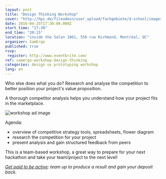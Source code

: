 ```yaml
---
layout: post
title: "Design Thinking Workshop"
cover: "http://hpi.de/fileadmin/user_upload/fachgebiete/d-school/images/BG_Whiteboard.jpg"
date: 2016-04-25T17:30:00.000Z
start_time: "17:30"
end_time: "20:15"
location: "inside the Salon 1861, 550 rue Richmond, Montréal, QC"
organizer: SamErgo
published: true
rsvp:
 register: http://www.eventbrite.com/
ref: samergo-workshop-design-thinking
categories: design ux prototyping workshop
lang: en
---
```

Who else does what you do? Research and analyse the competition to better position your project's value proposition.

A thorough competitor analysis helps you understand how your project fits in the marketplace.

![workshop ad image](https://i.imgur.com/XfhljAY.png)

Agenda:

- overview of competitive strategy tools, spreadsheets, flower diagram
- research the competition for your project
- present analysis and gain structured feedback from peers

This is a team-based workshop, a great way to prepare for your next hackathon and take your team/project to the next level!

*[Get paid to be active](http://goo.gl/7D26a0): team up to produce a result and gain your deposit back.*
